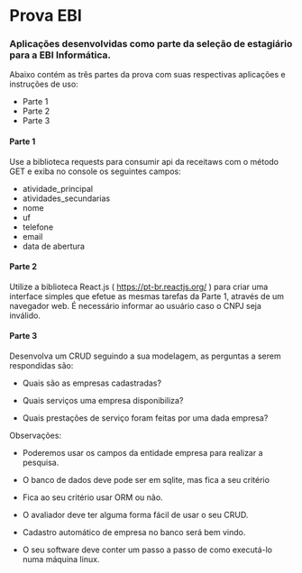 # Prova EBI

### Aplicações desenvolvidas como parte da seleção de estagiário para a EBI Informática.

Abaixo contém as três partes da prova com suas respectivas aplicações e instruções de uso:

- Parte 1
- Parte 2
- Parte 3


#### Parte 1

Use a biblioteca requests para consumir api da receitaws com o método GET  e exiba no console os seguintes campos:

- atividade_principal
- atividades_secundarias
- nome
- uf
- telefone
- email
- data de abertura

#### Parte 2

Utilize a biblioteca React.js ( https://pt-br.reactjs.org/ ) para criar uma interface simples que efetue as mesmas tarefas da Parte 1, através de um navegador web. É necessário informar ao usuário caso o CNPJ seja inválido.

#### Parte 3

Desenvolva um CRUD seguindo a sua modelagem, as perguntas a serem respondidas são:

- Quais são as empresas cadastradas?

- Quais serviços uma empresa disponibiliza? 

- Quais prestações de serviço foram feitas por uma dada empresa?


Observações:

- Poderemos usar os campos da entidade empresa para realizar a pesquisa.

- O banco de dados deve pode ser em sqlite, mas fica a seu critério

- Fica ao seu critério usar ORM ou não.

- O avaliador deve ter alguma forma fácil de usar o seu CRUD.

- Cadastro automático de empresa no banco será bem vindo.

- O seu software deve conter um passo a passo de como executá-lo numa máquina linux.

